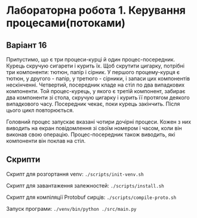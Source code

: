 # Лабораторна робота 1. Керування процесами(потоками)

## Варіант 16

Припустимо, що є три процеси-курці й один процес-посередник. Курець скручую сигарети і курить їх. Щоб скрутити цигарку, потрібні три компоненти: тютюн, папір і сірник. У першого процему-курця є тютюн, у другого - папір, у третюго - сірники, і запаси цих компонентів нескінченні. Четвертий, посередник кладе на стіл по два випадкових компоненти. Той процес-курець, у якого є третій компонент, забирає два компоненти зі стола, скручую цигарку і курить її протягом деякого випадкового часу. Посередник чекає, поки курець закінчить. Після цього цикл повторюється.

Головний процес запускає вказані чотири дочірні процеси. Кожен з них виводить на екран повідомлення зі своїм номером і часом, коли він виконав свою операцію. Процес-посередник також виводить, які компоненти він поклав на стіл.

## Скрипти

Скрипт для розгортання venv: `./scripts/init-venv.sh`

Скрипт для завантаження залежностей: `./scripts/install.sh`

Скрипт для компіляції Protobuf сирців: `./scripts/compile-proto.sh`

Запуск програми: `./venv/bin/python ./src/main.py`